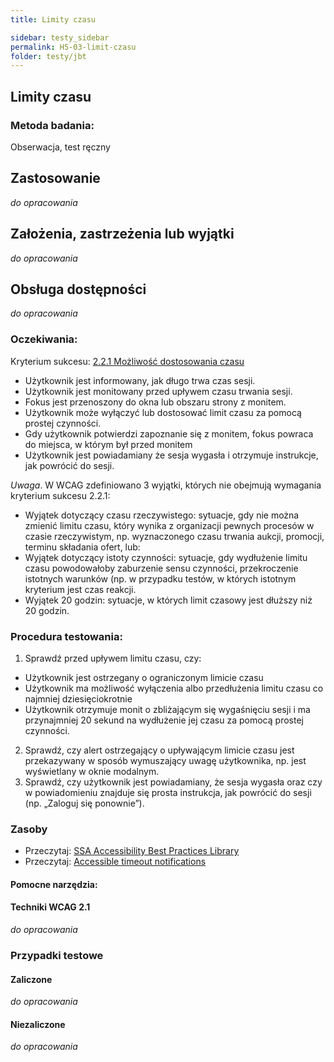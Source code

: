 ```yaml
---
title: Limity czasu

sidebar: testy_sidebar
permalink: H5-03-limit-czasu
folder: testy/jbt
---
```



## Limity czasu

### Metoda badania:
Obserwacja, test ręczny

## Zastosowanie
_do opracowania_
## Założenia, zastrzeżenia lub wyjątki
_do opracowania_

## Obsługa dostępności
_do opracowania_

### Oczekiwania:
Kryterium sukcesu: [2.2.1 Możliwość dostosowania czasu](https://wcag.lepszyweb.pl/#timing-adjustable)
-	Użytkownik jest informowany, jak długo trwa czas sesji.
-	Użytkownik jest monitowany przed upływem czasu trwania sesji.
-	Fokus jest przenoszony do okna lub obszaru strony z monitem.
-	Użytkownik może wyłączyć lub dostosować limit czasu za pomocą prostej czynności.
-	Gdy użytkownik potwierdzi zapoznanie się z monitem, fokus powraca do miejsca, w którym był przed monitem
-	Użytkownik jest powiadamiany że sesja wygasła i otrzymuje instrukcje, jak powrócić do sesji.

*Uwaga*. W WCAG zdefiniowano 3 wyjątki, których nie obejmują wymagania kryterium sukcesu 2.2.1:  
-	Wyjątek dotyczący czasu rzeczywistego: sytuacje, gdy nie można zmienić limitu czasu, który wynika z organizacji pewnych procesów w czasie rzeczywistym, np. wyznaczonego czasu trwania aukcji, promocji, terminu składania ofert, lub:
-	Wyjątek dotyczący istoty czynności: sytuacje, gdy wydłużenie limitu czasu powodowałoby zaburzenie sensu czynności, przekroczenie istotnych warunków (np. w przypadku testów, w których istotnym kryterium jest czas reakcji.   
-	Wyjątek 20 godzin: sytuacje, w których limit czasowy jest dłuższy niż 20 godzin.   

### Procedura testowania:
1.	Sprawdź przed upływem limitu czasu, czy:
-	Użytkownik jest ostrzegany o ograniczonym limicie czasu
-	Użytkownik ma możliwość wyłączenia albo przedłużenia limitu czasu co najmniej dziesięciokrotnie
-	Użytkownik otrzymuje monit o zbliżającym się wygaśnięciu sesji i ma przynajmniej 20 sekund na wydłużenie jej czasu za pomocą prostej czynności.
2.	Sprawdź, czy alert ostrzegający o upływającym limicie czasu jest przekazywany w sposób wymuszający uwagę użytkownika, np. jest wyświetlany w oknie modalnym.
3.	Sprawdź, czy użytkownik jest powiadamiany, że sesja wygasła oraz czy w powiadomieniu znajduje się prosta instrukcja, jak powrócić do sesji (np. „Zaloguj się ponownie”).


### Zasoby
-	Przeczytaj: [SSA Accessibility Best Practices Library](https://www.ssa.gov/accessibility/bpl/bps/forms/timeout/default.htm)
-	Przeczytaj: [Accessible timeout notifications](https://tink.uk/accessible-timeout-notifications/)

#### Pomocne narzędzia:

#### Techniki WCAG 2.1
_do opracowania_

### Przypadki testowe

#### Zaliczone
_do opracowania_

#### Niezaliczone
_do opracowania_
